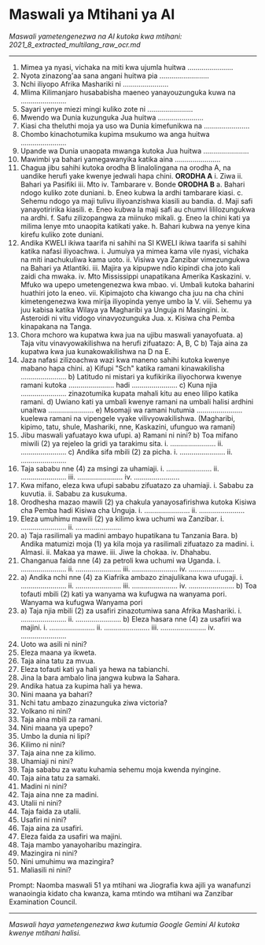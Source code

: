 # Maswali ya Mtihani ya AI
*Maswali yametengenezwa na AI kutoka kwa mtihani: 2021_8_extracted_multilang_raw_ocr.md*

---

1.  Mimea ya nyasi, vichaka na miti kwa ujumla huitwa .......................
2.  Nyota zinazong'aa sana angani huitwa pia .........................
3.  Nchi iliyopo Afrika Mashariki ni .......................
4.  Mlima Kilimanjaro husababisha maeneo yanayouzunguka kuwa na .......................
5.  Sayari yenye miezi mingi kuliko zote ni .......................
6.  Mwendo wa Dunia kuzunguka Jua huitwa .......................
7.  Kiasi cha theluthi moja ya uso wa Dunia kimefunikwa na .......................
8.  Chombo kinachotumika kupima msukumo wa anga huitwa .......................
9.  Upande wa Dunia unaopata mwanga kutoka Jua huitwa .......................
10. Mawimbi ya bahari yamegawanyika katika aina .......................
11. Chagua jibu sahihi kutoka orodha B linalolingana na orodha A, na uandike herufi yake kwenye jedwali hapa chini.
**ORODHA A**
 i. Ziwa
ii. Bahari ya Pasifiki
iii. Mto
iv. Tambarare
v. Bonde
**ORODHA B**
a. Bahari ndogo kuliko zote duniani.
b. Eneo kubwa la ardhi tambarare kiasi.
c. Sehemu ndogo ya maji tulivu iliyoanzishwa kiasili au bandia.
d. Maji safi yanayotiririka kiasili.
e. Eneo kubwa la maji safi au chumvi lililozungukwa na ardhi.
f. Safu zilizopangwa za miinuko mikali.
g. Eneo la chini kati ya milima lenye mto unaopita katikati yake.
h. Bahari kubwa na yenye kina kirefu kuliko zote duniani.
12. Andika KWELI ikiwa taarifa ni sahihi na SI KWELI ikiwa taarifa si sahihi katika nafasi iliyoachwa.
i. Jumuiya ya mimea kama vile nyasi, vichaka na miti inachukuliwa kama uoto.
ii. Visiwa vya Zanzibar vimezungukwa na Bahari ya Atlantiki.
iii. Majira ya kipupwe ndio kipindi cha joto kali zaidi cha mwaka.
iv. Mto Mississippi unapatikana Amerika Kaskazini.
v. Mfuko wa upepo umetengenezwa kwa mbao.
vi. Umbali kutoka baharini huathiri joto la eneo.
vii. Kipimajoto cha kiwango cha juu na cha chini kimetengenezwa kwa mirija iliyopinda yenye umbo la V.
viii. Sehemu ya juu kabisa katika Wilaya ya Magharibi ya Unguja ni Masingini.
ix. Asteroidi ni vitu vidogo vinavyozunguka Jua.
x. Kisiwa cha Pemba kinapakana na Tanga.
13. Chora mchoro wa kupatwa kwa jua na ujibu maswali yanayofuata.
a) Taja vitu vinavyowakilishwa na herufi zifuatazo: A, B, C
b) Taja aina za kupatwa kwa jua kunakowakilishwa na D na E.
14. Jaza nafasi zilizoachwa wazi kwa maneno sahihi kutoka kwenye mabano hapa chini.
a) Kifupi "Sch" katika ramani kinawakilisha .......................
b) Latitudo ni mistari ya kufikirika iliyochorwa kwenye ramani kutoka ....................... hadi .......................
c) Kuna njia ....................... zinazotumika kupata mahali kitu au eneo lilipo katika ramani.
d) Uwiano kati ya umbali kwenye ramani na umbali halisi ardhini unaitwa .......................
e) Msomaji wa ramani hutumia ....................... kuelewa ramani na vipengele vyake vilivyowakilishwa.
(Magharibi, kipimo, tatu, shule, Mashariki, nne, Kaskazini, ufunguo wa ramani)
15. Jibu maswali yafuatayo kwa ufupi.
a) Ramani ni nini?
b) Toa mifano miwili (2) ya rejeleo la gridi ya tarakimu sita.
i. .......................
ii. .......................
c) Andika sifa mbili (2) za picha.
i. .......................
ii. .......................
16. Taja sababu nne (4) za msingi za uhamiaji.
i. .......................
ii. .......................
iii. .......................
iv. .......................
17. Kwa mifano, eleza kwa ufupi sababu zifuatazo za uhamiaji.
i. Sababu za kuvutia.
ii. Sababu za kusukuma.
18. Orodhesha mazao mawili (2) ya chakula yanayosafirishwa kutoka Kisiwa cha Pemba hadi Kisiwa cha Unguja.
i. .......................
ii. .......................
19. Eleza umuhimu mawili (2) ya kilimo kwa uchumi wa Zanzibar.
i. .......................
ii. .......................
20. a) Taja rasilimali ya madini ambayo hupatikana tu Tanzania Bara.
b) Andika matumizi moja (1) ya kila moja ya rasilimali zifuatazo za madini.
i. Almasi.
ii. Makaa ya mawe.
iii. Jiwe la chokaa.
iv. Dhahabu.
21. Changanua faida nne (4) za petroli kwa uchumi wa Uganda.
i. .......................
ii. .......................
iii. .......................
iv. .......................
22. a) Andika nchi nne (4) za Kiafrika ambazo zinajulikana kwa ufugaji.
i. .......................
ii. .......................
iii. .......................
iv. .......................
b) Toa tofauti mbili (2) kati ya wanyama wa kufugwa na wanyama pori.
Wanyama wa kufugwa
Wanyama pori
23. a) Taja njia mbili (2) za usafiri zinazotumiwa sana Afrika Mashariki.
i. .......................
ii. .......................
b) Eleza hasara nne (4) za usafiri wa majini.
i. .......................
ii. .......................
iii. .......................
iv. .......................
24. Uoto wa asili ni nini?
25. Eleza maana ya ikweta.
26. Taja aina tatu za mvua.
27. Eleza tofauti kati ya hali ya hewa na tabianchi.
28. Jina la bara ambalo lina jangwa kubwa la Sahara.
29. Andika hatua za kupima hali ya hewa.
30. Nini maana ya bahari?
31. Nchi tatu ambazo zinazunguka ziwa victoria?
32. Volkano ni nini?
33. Taja aina mbili za ramani.
34. Nini maana ya upepo?
35. Umbo la dunia ni lipi?
36. Kilimo ni nini?
37. Taja aina nne za kilimo.
38. Uhamiaji ni nini?
39. Taja sababu za watu kuhamia sehemu moja kwenda nyingine.
40. Taja aina tatu za samaki.
41. Madini ni nini?
42. Taja aina nne za madini.
43. Utalii ni nini?
44. Taja faida za utalii.
45. Usafiri ni nini?
46. Taja aina za usafiri.
47. Eleza faida za usafiri wa majini.
48. Taja mambo yanayoharibu mazingira.
49. Mazingira ni nini?
50. Nini umuhimu wa mazingira?
51. Maliasili ni nini?

Prompt: Naomba maswali 51 ya mtihani wa Jiografia kwa ajili ya wanafunzi wanaoingia kidato cha kwanza, kama mtindo wa mtihani wa Zanzibar Examination Council.

---
*Maswali haya yametengenezwa kwa kutumia Google Gemini AI kutoka kwenye mtihani halisi.*
